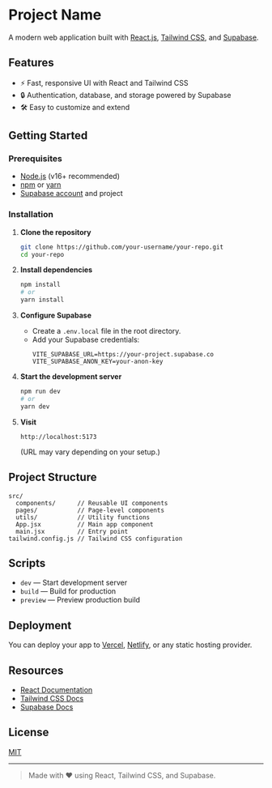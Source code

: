 # Project Name

A modern web application built with [React.js](https://reactjs.org/), [Tailwind CSS](https://tailwindcss.com/), and [Supabase](https://supabase.com/).

## Features

- ⚡ Fast, responsive UI with React and Tailwind CSS
- 🔒 Authentication, database, and storage powered by Supabase
- 🛠️ Easy to customize and extend

## Getting Started

### Prerequisites

- [Node.js](https://nodejs.org/) (v16+ recommended)
- [npm](https://www.npmjs.com/) or [yarn](https://yarnpkg.com/)
- [Supabase account](https://supabase.com/) and project

### Installation

1. **Clone the repository**
   ```bash
   git clone https://github.com/your-username/your-repo.git
   cd your-repo
   ```

2. **Install dependencies**
   ```bash
   npm install
   # or
   yarn install
   ```

3. **Configure Supabase**

   - Create a `.env.local` file in the root directory.
   - Add your Supabase credentials:
     ```
     VITE_SUPABASE_URL=https://your-project.supabase.co
     VITE_SUPABASE_ANON_KEY=your-anon-key
     ```

4. **Start the development server**
   ```bash
   npm run dev
   # or
   yarn dev
   ```

5. **Visit**
   ```
   http://localhost:5173
   ```
   (URL may vary depending on your setup.)

## Project Structure

```
src/
  components/      // Reusable UI components
  pages/           // Page-level components
  utils/           // Utility functions
  App.jsx          // Main app component
  main.jsx         // Entry point
tailwind.config.js // Tailwind CSS configuration
```

## Scripts

- `dev` — Start development server
- `build` — Build for production
- `preview` — Preview production build

## Deployment

You can deploy your app to [Vercel](https://vercel.com/), [Netlify](https://www.netlify.com/), or any static hosting provider.

## Resources

- [React Documentation](https://reactjs.org/docs/getting-started.html)
- [Tailwind CSS Docs](https://tailwindcss.com/docs)
- [Supabase Docs](https://supabase.com/docs)

## License

[MIT](LICENSE)

---

> Made with ❤️ using React, Tailwind CSS, and Supabase.
